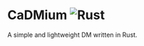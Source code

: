 # CaDMium ![Rust](https://github.com/finitum/cadmium/workflows/Rust/badge.svg)
A simple and lightweight DM written in Rust.
